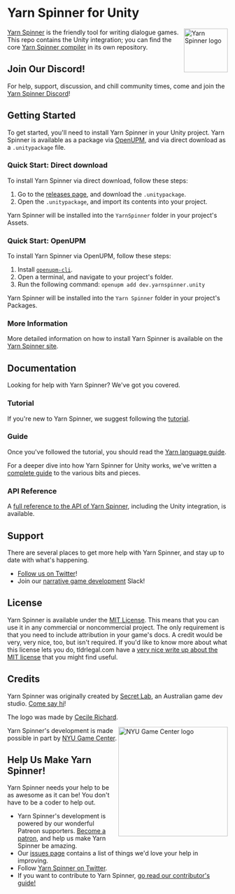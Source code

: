 # Yarn Spinner for Unity

<img src="https://yarnspinner.dev/img/YarnSpinnerLogo.png" alt="Yarn Spinner logo" width="100px;" align="right">

[Yarn Spinner](https://yarnspinner.dev) is the friendly tool for writing dialogue games. This repo contains the Unity integration; you can find the core [Yarn Spinner compiler](https://github.com/YarnSpinnerTool/YarnSpinner) in its own repository.

## Join Our Discord!

For help, support, discussion, and chill community times, come and join the [Yarn Spinner Discord](https://discord.gg/9CvsQfS)!

## Getting Started

To get started, you'll need to install Yarn Spinner in your Unity project. Yarn Spinner is available as a package via [OpenUPM](https://openupm.com), and via direct download as a `.unitypackage` file.

### Quick Start: Direct download

To install Yarn Spinner via direct download, follow these steps:

1. Go to the [releases page](https://github.com/YarnSpinnerTool/YarnSpinner-Unity/releases/latest), and download the `.unitypackage`.
2. Open the `.unitypackage`, and import its contents into your project. 

Yarn Spinner will be installed into the `YarnSpinner` folder in your project's Assets.

### Quick Start: OpenUPM

To install Yarn Spinner via OpenUPM, follow these steps:

1. Install [`openupm-cli`](https://openupm.com/#get-started).
2. Open a terminal, and navigate to your project's folder.
3. Run the following command: `openupm add dev.yarnspinner.unity`
   
Yarn Spinner will be installed into the `Yarn Spinner` folder in your project's Packages.

### More Information

More detailed information on how to install Yarn Spinner is available on the [Yarn Spinner site](http://yarnspinner.dev/docs/unity/installing/).

## Documentation

Looking for help with Yarn Spinner? We've got you covered.

### Tutorial

If you're new to Yarn Spinner, we suggest following the [tutorial](http://yarnspinner.dev/docs/tutorial/).

### Guide

Once you've followed the tutorial, you should read the [Yarn language guide](http://yarnspinner.dev/docs/writing/).

For a deeper dive into how Yarn Spinner for Unity works, we've written a [complete guide](http://yarnspinner.dev/docs/unity/) to the various bits and pieces.

### API Reference

A [full reference to the API of Yarn Spinner](http://yarnspinner.dev/api/), including the Unity integration, is available.

## Support

There are several places to get more help with Yarn Spinner, and stay up to date with what's happening.

* [Follow us on Twitter](https://twitter.com/YarnSpinnerTool)!
* Join our [narrative game development](http://lab.to/narrativegamedev) Slack!

## License

Yarn Spinner is available under the [MIT License](LICENSE.md). This means that you can use it in any commercial or noncommercial project. The only requirement is that you need to include attribution in your game's docs. A credit would be very, very nice, too, but isn't required. If you'd like to know more about what this license lets you do, tldrlegal.com have a [very nice write up about the MIT license](https://tldrlegal.com/license/mit-license) that you might find useful.

## Credits

Yarn Spinner was originally created by [Secret Lab](http://secretlab.com.au), an Australian game dev studio. [Come say hi](https://twitter.com/thesecretlab)!

The logo was made by [Cecile Richard](https://www.cecile-richard.com/).

<a href="https://gamecenter.nyu.edu/"><img src="https://yarnspinner.dev/img/NYUGameCenter.png" alt="NYU Game Center logo" width="250px;" align="right"></a>

Yarn Spinner's development is made possible in part by [NYU Game Center](https://gamecenter.nyu.edu/). 


## Help Us Make Yarn Spinner!

Yarn Spinner needs your help to be as awesome as it can be! You don't have to be a coder to help out.

* Yarn Spinner's development is powered by our wonderful Patreon supporters. [Become a patron](https://patreon.com/secretlab), and help us make Yarn Spinner be amazing.
* Our [issues page](https://github.com/YarnSpinnerTool/YarnSpinner-Unity/issues) contains a list of things we'd love your help in improving.
* Follow [Yarn Spinner on Twitter](http://twitter.com/YarnSpinnerTool).
* If you want to contribute to Yarn Spinner, [go read our contributor's guide!](CONTRIBUTING.md)
